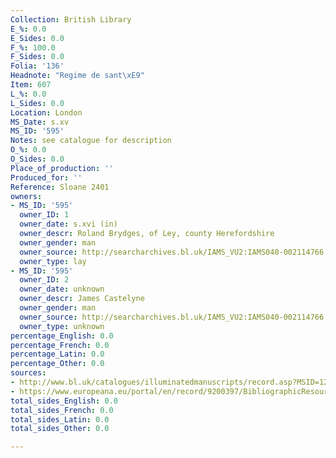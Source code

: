 ```yaml
---
Collection: British Library
E_%: 0.0
E_Sides: 0.0
F_%: 100.0
F_Sides: 0.0
Folia: '136'
Headnote: "Regime de sant\xE9"
Item: 607
L_%: 0.0
L_Sides: 0.0
Location: London
MS_Date: s.xv
MS_ID: '595'
Notes: see catalogue for description
O_%: 0.0
O_Sides: 0.0
Place_of_production: ''
Produced_for: ''
Reference: Sloane 2401
owners:
- MS_ID: '595'
  owner_ID: 1
  owner_date: s.xvi (in)
  owner_descr: Roland Brydges, of Ley, county Herefordshire
  owner_gender: man
  owner_source: http://searcharchives.bl.uk/IAMS_VU2:IAMS040-002114766 ; http://www.historyofparliamentonline.org/volume/1509-1558/member/brydges-%28brugge%29-roland-147273-1540
  owner_type: lay
- MS_ID: '595'
  owner_ID: 2
  owner_date: unknown
  owner_descr: James Castelyne
  owner_gender: man
  owner_source: http://searcharchives.bl.uk/IAMS_VU2:IAMS040-002114766
  owner_type: unknown
percentage_English: 0.0
percentage_French: 0.0
percentage_Latin: 0.0
percentage_Other: 0.0
sources:
- http://www.bl.uk/catalogues/illuminatedmanuscripts/record.asp?MSID=1267&CollID=9&NStart=2401
- https://www.europeana.eu/portal/en/record/9200397/BibliographicResource_3000126280238.html
total_sides_English: 0.0
total_sides_French: 0.0
total_sides_Latin: 0.0
total_sides_Other: 0.0

---
```


